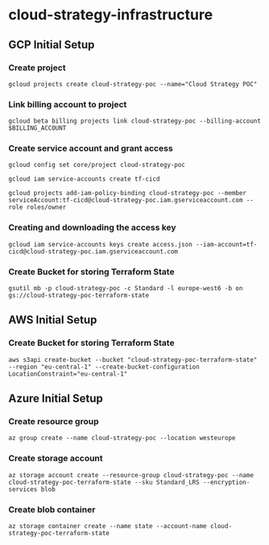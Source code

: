 # cloud-strategy-infrastructure

## GCP Initial Setup

### Create project

```
gcloud projects create cloud-strategy-poc --name="Cloud Strategy POC"
```

### Link billing account to project

```
gcloud beta billing projects link cloud-strategy-poc --billing-account $BILLING_ACCOUNT
```

### Create service account and grant access

```
gcloud config set core/project cloud-strategy-poc

gcloud iam service-accounts create tf-cicd

gcloud projects add-iam-policy-binding cloud-strategy-poc --member serviceAccount:tf-cicd@cloud-strategy-poc.iam.gserviceaccount.com --role roles/owner
```

### Creating and downloading the access key

```
gcloud iam service-accounts keys create access.json --iam-account=tf-cicd@cloud-strategy-poc.iam.gserviceaccount.com
```

### Create Bucket for storing Terraform State

```
gsutil mb -p cloud-strategy-poc -c Standard -l europe-west6 -b on gs://cloud-strategy-poc-terraform-state
```

## AWS Initial Setup

### Create Bucket for storing Terraform State

```
aws s3api create-bucket --bucket "cloud-strategy-poc-terraform-state" --region "eu-central-1" --create-bucket-configuration LocationConstraint="eu-central-1"
```

## Azure Initial Setup

### Create resource group

```
az group create --name cloud-strategy-poc --location westeurope
```

### Create storage account

```
az storage account create --resource-group cloud-strategy-poc --name cloud-strategy-poc-terraform-state --sku Standard_LRS --encryption-services blob  
```

### Create blob container
```
az storage container create --name state --account-name cloud-strategy-poc-terraform-state  
```
